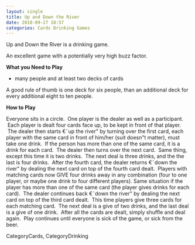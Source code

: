 ```yaml
---
layout: single
title: Up and Down the River
date: 2010-09-27 18:57
categories: Cards Drinking Games
---
```

Up and Down the River is a drinking game.

An excellent game with a potentially very high buzz factor.

<strong>What you Need to Play</strong>
<ul>
	<li>many people and at least two decks of cards</li>
</ul>
A good rule of thumb is one deck for six people, than an additional deck for every additional eight to ten people.

<strong>How to Play </strong>

Everyone sits in a circle.  One player is the dealer as well as a participant.  Each player is dealt four cards face up, to be kept in front of that player.  The dealer then starts €˜up the river&quot; by turning over the first card, each player with the same card in front of him/her (suit doesn&quot;t matter), must take one drink.  If the person has more than one of the same card, it is a drink for each card.  The dealer then turns over the next card.  Same thing, except this time it is two drinks.  The next deal is three drinks, and the the last is four drinks.  After the fourth card, the dealer returns €˜down the river&quot; by dealing the next card on top of the fourth card dealt.  Players with matching cards now GIVE four drinks away in any combination (four to one player, or maybe one drink to four different players). Same situation if the player has more than one of the same card (the player gives drinks for each card).  The dealer continues back €˜down the river&quot; by dealing the next card on top of the third card dealt.  This time players give three cards for each matching card.  The next deal is a give of two drinks, and the last deal is a give of one drink.  After all the cards are dealt, simply shuffle and deal again.  Play continues until everyone is sick of the game, or sick from the beer.

CategoryCards, CategoryDrinking
